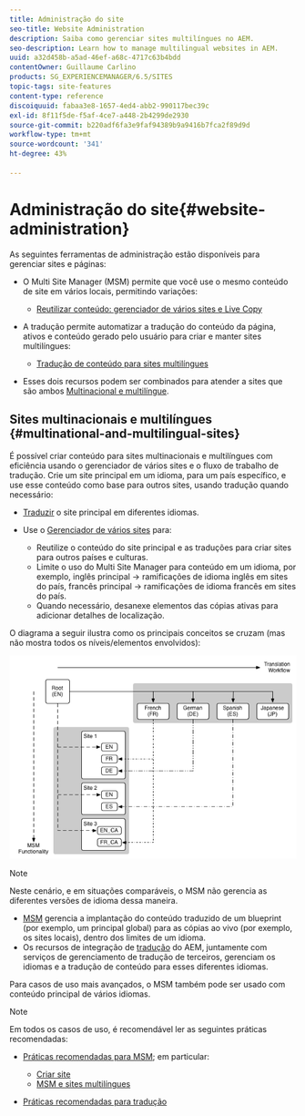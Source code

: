 ```yaml
---
title: Administração do site
seo-title: Website Administration
description: Saiba como gerenciar sites multilíngues no AEM.
seo-description: Learn how to manage multilingual websites in AEM.
uuid: a32d458b-a5ad-46ef-a68c-4717c63b4bdd
contentOwner: Guillaume Carlino
products: SG_EXPERIENCEMANAGER/6.5/SITES
topic-tags: site-features
content-type: reference
discoiquuid: fabaa3e8-1657-4ed4-abb2-990117bec39c
exl-id: 8f11f5de-f5af-4ce7-a448-2b4299de2930
source-git-commit: b220adf6fa3e9faf94389b9a9416b7fca2f89d9d
workflow-type: tm+mt
source-wordcount: '341'
ht-degree: 43%

---
```


# Administração do site{#website-administration}

As seguintes ferramentas de administração estão disponíveis para gerenciar sites e páginas:

* O Multi Site Manager (MSM) permite que você use o mesmo conteúdo de site em vários locais, permitindo variações:

   * [Reutilizar conteúdo: gerenciador de vários sites e Live Copy](/help/sites-administering/msm.md)

* A tradução permite automatizar a tradução do conteúdo da página, ativos e conteúdo gerado pelo usuário para criar e manter sites multilíngues:

   * [Tradução de conteúdo para sites multilíngues](/help/sites-administering/translation.md)

* Esses dois recursos podem ser combinados para atender a sites que são ambos [Multinacional e multilíngue](#multinational-and-multilingual-sites).

## Sites multinacionais e multilíngues {#multinational-and-multilingual-sites}

É possível criar conteúdo para sites multinacionais e multilíngues com eficiência usando o gerenciador de vários sites e o fluxo de trabalho de tradução. Crie um site principal em um idioma, para um país específico, e use esse conteúdo como base para outros sites, usando tradução quando necessário:

* [Traduzir](/help/sites-administering/translation.md) o site principal em diferentes idiomas.

* Use o [Gerenciador de vários sites](/help/sites-administering/msm.md) para:

   * Reutilize o conteúdo do site principal e as traduções para criar sites para outros países e culturas.
   * Limite o uso do Multi Site Manager para conteúdo em um idioma, por exemplo, inglês principal -> ramificações de idioma inglês em sites do país, francês principal -> ramificações de idioma francês em sites do país.
   * Quando necessário, desanexe elementos das cópias ativas para adicionar detalhes de localização.

O diagrama a seguir ilustra como os principais conceitos se cruzam (mas não mostra todos os níveis/elementos envolvidos):

![chlimage_1-71](assets/chlimage_1-71a.png)

>[!NOTE]
>
>Neste cenário, e em situações comparáveis, o MSM não gerencia as diferentes versões de idioma dessa maneira.
>
>* [MSM](/help/sites-administering/msm.md) gerencia a implantação do conteúdo traduzido de um blueprint (por exemplo, um principal global) para as cópias ao vivo (por exemplo, os sites locais), dentro dos limites de um idioma.
>* Os recursos de integração de [tradução](/help/sites-administering/translation.md) do AEM, juntamente com serviços de gerenciamento de tradução de terceiros, gerenciam os idiomas e a tradução de conteúdo para esses diferentes idiomas.
>
>Para casos de uso mais avançados, o MSM também pode ser usado com conteúdo principal de vários idiomas.

>[!NOTE]
>
>Em todos os casos de uso, é recomendável ler as seguintes práticas recomendadas:
>
>* [Práticas recomendadas para MSM](/help/sites-administering/msm-best-practices.md); em particular:
   >
   >   * [Criar site](/help/sites-administering/msm-best-practices.md#create-site)
   >   * [MSM e sites multilíngues](/help/sites-administering/msm-best-practices.md#msm-and-multilingual-websites)
>
>* [Práticas recomendadas para tradução](/help/sites-administering/tc-bp.md)


